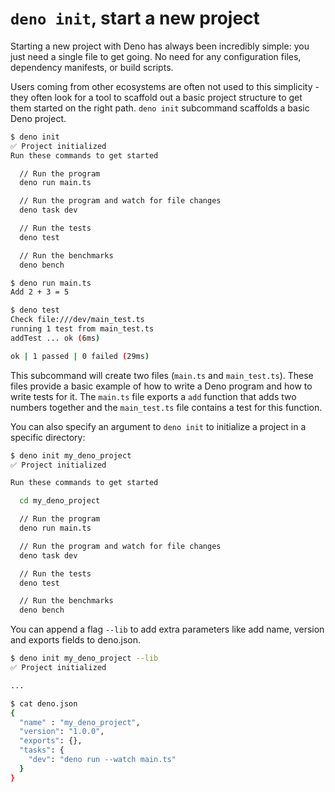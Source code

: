 # `deno init`, start a new project

Starting a new project with Deno has always been incredibly simple: you just
need a single file to get going. No need for any configuration files, dependency
manifests, or build scripts.

Users coming from other ecosystems are often not used to this simplicity - they
often look for a tool to scaffold out a basic project structure to get them
started on the right path. `deno init` subcommand scaffolds a basic Deno
project.

```sh
$ deno init
✅ Project initialized
Run these commands to get started

  // Run the program
  deno run main.ts

  // Run the program and watch for file changes
  deno task dev

  // Run the tests
  deno test

  // Run the benchmarks
  deno bench

$ deno run main.ts
Add 2 + 3 = 5

$ deno test
Check file:///dev/main_test.ts
running 1 test from main_test.ts
addTest ... ok (6ms)

ok | 1 passed | 0 failed (29ms)
```

This subcommand will create two files (`main.ts` and `main_test.ts`). These
files provide a basic example of how to write a Deno program and how to write
tests for it. The `main.ts` file exports a `add` function that adds two numbers
together and the `main_test.ts` file contains a test for this function.

You can also specify an argument to `deno init` to initialize a project in a
specific directory:

```sh
$ deno init my_deno_project
✅ Project initialized

Run these commands to get started

  cd my_deno_project

  // Run the program
  deno run main.ts

  // Run the program and watch for file changes
  deno task dev

  // Run the tests
  deno test

  // Run the benchmarks
  deno bench
```

You can append a flag `--lib` to add extra parameters like add name, version and exports fields to deno.json.

```sh
$ deno init my_deno_project --lib
✅ Project initialized

...

$ cat deno.json
{
  "name" : "my_deno_project",
  "version": "1.0.0",
  "exports": {},
  "tasks": {
    "dev": "deno run --watch main.ts"
  }
}
```
